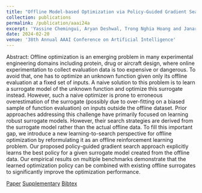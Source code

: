 ```yaml
---
title: "Offline Model-based Optimization via Policy-Guided Gradient Search"
collection: publications
permalink: /publication/aaai24a
excerpt: 'Yassine Chemingui, Aryan Deshwal, Trong Nghia Hoang and Janardhan Rao Doppa'
date: 2024-02-20
venue: '38th Annual AAAI Conference on Artificial Intelligence'
---
```

Abstract: Offline optimization is an emerging problem in many experimental engineering domains including protein, drug or aircraft design, where online experimentation to collect evaluation data is too expensive or dangerous. To avoid that, one has to optimize an unknown function given only its offline evaluation at a fixed set of inputs. A naive solution to this problem is to learn a surrogate model of the unknown function and optimize this surrogate instead. However, such a naive optimizer is prone to erroneous overestimation of the surrogate (possibly due to over-fitting on a biased sample of function evaluation) on inputs outside the offline dataset. Prior approaches addressing this challenge have primarily focused on learning robust surrogate models. However, their search strategies are derived from the surrogate model rather than the actual offline data. To fill this important gap, we introduce a new learning-to-search perspective for offline optimization by reformulating it as an offline reinforcement learning problem. Our proposed policy-guided gradient search approach explicitly learns the best policy for a given surrogate model created from the offline data. Our empirical results on multiple benchmarks demonstrate that the learned optimization policy can be combined with existing offline surrogates to significantly improve the optimization performance.

[Paper](http://htnghia87.github.io/files/aaai24a.pdf)
[Supplementary](http://htnghia87.github.io/files/aaai24a.pdf)
[Bibtex](http://htnghia87.github.io/files/aaai24a.bib)